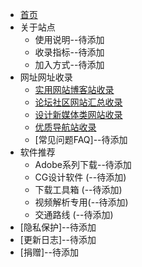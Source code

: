 - [首页]()
- 关于站点  
    - 使用说明--待添加
    - 收录指标--待添加
    - 加入方式--待添加
- 网址网址收录  
    - [实用网站博客站收录](/zh-CN/join/WB.md)
    - [论坛社区网站汇总收录](/zh-CN/join/luntan.md)
    - [设计新媒体类网站收录](/zh-CN/join/sheji.md)
    - [优质导航站收录](/zh-CN/join/daohang.md)
    - [常见问题FAQ]--待添加
- 软件推荐
    - Adobe系列下载--待添加
    - CG设计软件 (--待添加)
    - 下载工具箱 (--待添加)
    - 视频解析专用(--待添加)
    - 交通路线 (--待添加)
- [隐私保护]--待添加
- [更新日志]--待添加
- [捐赠]--待添加
